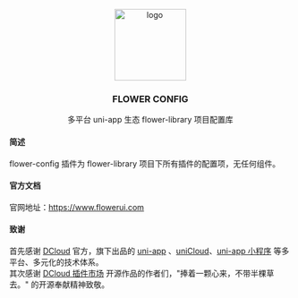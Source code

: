 <p align="center"><img alt="logo" src="https://www.flowerui.com/resource/logo/config.png" width="128"></p>
<h3 align="center">FLOWER CONFIG</h3>
<p align="center">多平台 uni-app 生态 flower-library 项目配置库</p>

#### 简述
flower-config 插件为 flower-library 项目下所有插件的配置项，无任何组件。
#### 官方文档
官网地址：<a target="_blank" href="https://www.flowerui.com">https://www.flowerui.com</a>  
#### 致谢
首先感谢 [DCloud](https://www.dcloud.io/) 官方，旗下出品的 [uni-app](https://uniapp.dcloud.net.cn/) 、[uniCloud](https://uniapp.dcloud.net.cn/uniCloud/)、[uni-app 小程序](https://nativesupport.dcloud.net.cn/README) 等多平台、多元化的技术体系。  
其次感谢 [DCloud 插件市场](https://ext.dcloud.net.cn/) 开源作品的作者们，"捧着一颗心来，不带半棵草去。" 的开源奉献精神致敬。